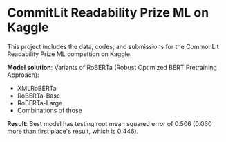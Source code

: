 # CommitLit Readability Prize ML on Kaggle

This project includes the data, codes, and submissions for the CommonLit Readability Prize ML compettion on Kaggle. 

<b>Model solution</b>: Variants of RoBERTa (Robust Optimized BERT Pretraining Approach): 
* XMLRoBERTa
* RoBERTa-Base
* RoBERTa-Large 
* Combinations of those

<b>Result</b>: Best model has testing root mean squared error of 0.506 (0.060 more than first place's result, which is 0.446). 

